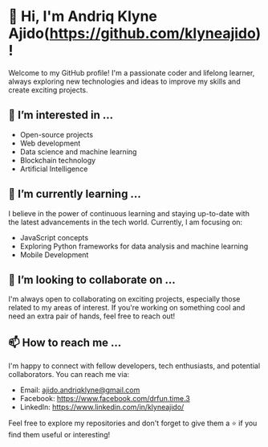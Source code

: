 # 👋 Hi, I'm Andriq Klyne Ajido(https://github.com/klyneajido)!

Welcome to my GitHub profile! I'm a passionate coder and lifelong learner, always exploring new technologies and ideas to improve my skills and create exciting projects.

## 👀 I’m interested in ...

- Open-source projects
- Web development
- Data science and machine learning
- Blockchain technology
- Artificial Intelligence

## 🌱 I’m currently learning ...

I believe in the power of continuous learning and staying up-to-date with the latest advancements in the tech world. Currently, I am focusing on:

- JavaScript concepts
- Exploring Python frameworks for data analysis and machine learning
- Mobile Development

## 💞️ I’m looking to collaborate on ...

I'm always open to collaborating on exciting projects, especially those related to my areas of interest. If you're working on something cool and need an extra pair of hands, feel free to reach out!

## 📫 How to reach me ...

I'm happy to connect with fellow developers, tech enthusiasts, and potential collaborators. You can reach me via:

- Email: ajido.andriqklyne@gmail.com 
- Facebook: https://www.facebook.com/drfun.time.3
- LinkedIn: https://www.linkedin.com/in/klyneajido/

Feel free to explore my repositories and don't forget to give them a ⭐️ if you find them useful or interesting!

